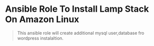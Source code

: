 # Ansible Role To Install Lamp Stack On Amazon Linux

> This ansible role will create additional mysql user,database  fro wordpress instalaltion.
